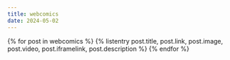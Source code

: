 ```yaml
---
title: webcomics
date: 2024-05-02
---
```


<div class="list-formatting half-width">

<!-- /src/_data/webcomics.json/ -->
{% for post in webcomics %}
  {% listentry 
    post.title,
    post.link,
    post.image,
    post.video,
    post.iframelink,
    post.description
  %}
{% endfor %}

</div><br>